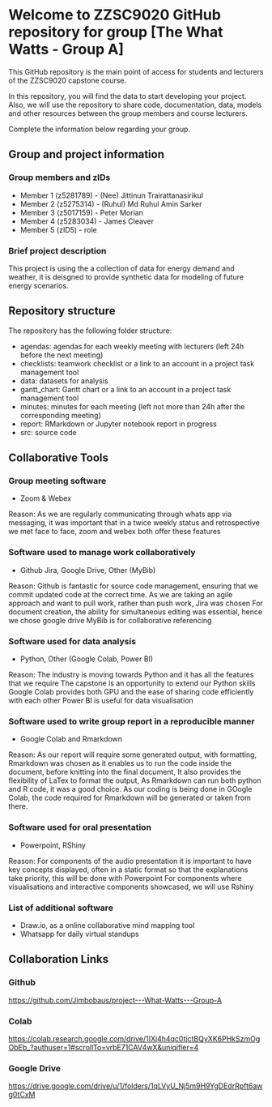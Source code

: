# Welcome to ZZSC9020 GitHub repository for group [The What Watts - Group A]

This GitHub repository is the main point of access for students and lecturers of the ZZSC9020 capstone course. 

In this repository, you will find the data to start developing your project. Also, we will use the repository to share code, documentation, data, models and other resources between the group members and course lecturers.

Complete the information below regarding your group.

## Group and project information

### Group members and zIDs
- Member 1 (z5281789) - (Nee) Jittinun Trairattanasirikul
- Member 2 (z5275314) - (Ruhul) Md Ruhul Amin Sarker
- Member 3 (z5017159) - Peter Morian
- Member 4 (z5283034) - James Cleaver
- Member 5 (zID5) - role

### Brief project description
This project is using the a collection of data for energy demand and weather, it is deisgned to provide synthetic data for modeling of future energy scenarios.

## Repository structure

The repository has the following folder structure:

- agendas: agendas for each weekly meeting with lecturers (left 24h before the next meeting)
- checklists: teamwork checklist or a link to an account in a project task management tool
- data: datasets for analysis
- gantt_chart: Gantt chart or a link to an account in a project task management tool
- minutes: minutes for each meeting (left not more than 24h after the corresponding meeting)
- report: RMarkdown or Jupyter notebook report in progress
- src: source code

## Collaborative Tools
### Group meeting software
- Zoom & Webex

Reason: As we are regularly communicating through whats app via messaging, it was important that in a twice weekly status and retrospective we met face to face, zoom and webex both offer these features

### Software used to manage work collaboratively
- Github Jira, Google Drive, Other (MyBib)

Reason: Github is fantastic for source code management, ensuring that we commit updated code at the correct time.
As we are taking an agile approach and want to pull work, rather than push work, Jira was chosen
For document creation, the ability for simultaneous editing was essential, hence we chose google drive
MyBib is for collaborative referencing

### Software used for data analysis
- Python, Other (Google Colab, Power BI)

Reason: The industry is moving towards Python and it has all the features that we require
The capstone is an opportunity to extend our Python skills
Google Colab provides both GPU and the ease of sharing code efficiently with each other
Power BI is useful for data visualisation

### Software used to write group report in a reproducible manner
- Google Colab and Rmarkdown

Reason: As our report will require some generated output, with formatting, Rmarkdown was chosen as it enables us to run the code inside the document, before knitting into the final document, It also provides the flexibility of LaTex to format the output, As Rmarkdown can run both python and R code, it was a good choice. As our coding is being done in GOogle Colab, the code required for Rmarkdown will be generated or taken from there. 

### Software used for oral presentation
- Powerpoint, RShiny

Reason: For components of the audio presentation it is important to have key concepts displayed, often in a static format so that the explanations take priority, this will be done with Powerpoint
For components where visualisations and interactive components showcased, we will use Rshiny

### List of additional software
- Draw.io, as a online collaborative mind mapping tool
- Whatsapp for daily virtual standups


## Collaboration Links
### Github
https://github.com/Jimbobaus/project---What-Watts---Group-A 

### Colab
https://colab.research.google.com/drive/1IXj4h4qc0tjctBQyXK6PHkSzmOgObEb_?authuser=1#scrollTo=vrbE71CAV4wX&uniqifier=4 

### Google Drive
https://drive.google.com/drive/u/1/folders/1qLVyU_Nj5m9H9YgDEdrRpft6awg0tCxM 

